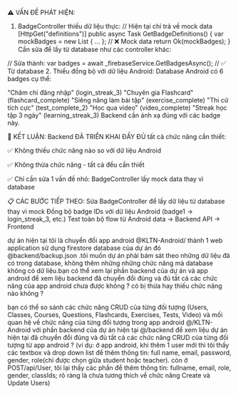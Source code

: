⚠️ VẤN ĐỀ PHÁT HIỆN:
1. BadgeController thiếu dữ liệu thực:
// Hiện tại chỉ trả về mock data
[HttpGet("definitions")]
public async Task<IActionResult> GetBadgeDefinitions()
{
    var mockBadges = new List<Badge> { ... }; // ❌ Mock data
    return Ok(mockBadges);
}
Cần sửa để lấy từ database như các controller khác:

// Sửa thành:
var badges = await _firebaseService.GetBadgesAsync(); // ✅ Từ database
2. Thiếu đồng bộ với dữ liệu Android:
Database Android có 6 badges cụ thể:

"Chăm chỉ đăng nhập" (login_streak_3)
"Chuyên gia Flashcard" (flashcard_complete)
"Siêng năng làm bài tập" (exercise_complete)
"Thi cử tích cực" (test_complete_2)
"Học qua video" (video_complete)
"Streak học tập 3 ngày" (learning_streak_3)
Backend cần ánh xạ đúng với các badge này.

🎯 KẾT LUẬN:
Backend ĐÃ TRIỂN KHAI ĐẦY ĐỦ tất cả chức năng cần thiết:

✅ Không thiếu chức năng nào so với dữ liệu Android

✅ Không thừa chức năng - tất cả đều cần thiết

✅ Chỉ cần sửa 1 vấn đề nhỏ: BadgeController lấy mock data thay vì database

📋 CÁC BƯỚC TIẾP THEO:
Sửa BadgeController để lấy dữ liệu từ database thay vì mock
Đồng bộ badge IDs với dữ liệu Android (badge1 → login_streak_3, etc.)
Test toàn bộ flow từ Android data → Backend API → Frontend

dự án hiện tại tôi là chuyển đổi app android @KLTN-Android/ thành 1 web application sử dụng firestore database của dự án đó @backend/backup.json .tôi muốn dự án phải bám sát theo những dữ liệu đã có trong database, không thêm những những chức năng mà database không có dữ liệu.bạn có thể xem lại phần backend của dự án và app android để xem liệu backend đã chuyển đổi đúng và đủ tất cả các chức năng của app android chưa được không ? có bị thừa hay thiếu chức năng nào không ?

bạn có thể so sánh các chức năng CRUD của từng đối tượng (Users, Classes, Courses, Questions, Flashcards, Exercises, Tests, Video) và mối quan hệ về chức năng của từng đối tượng trong app android @/KLTN-Android với phần backend của dự án hiện tại @/backend để xem liệu dự án hiện tại đã chuyển đổi đúng và đủ tất cả các chức năng CRUD của từng đối tượng từ app android ? (ví dụ:  ở app android, khi thêm 1 user mới thì tôi thấy các textbox và drop down list để thêm thông tin: full name, email, password, gender, role(chỉ được chọn giữa student hoặc teacher). còn ở POST/api/User, tôi lại thấy các phần để thêm thông tin: fullname, email, role, gender, classIds; rõ ràng là chưa tương thích về chức năng Create và Update Users) 